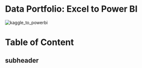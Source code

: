 # Data Portfolio: Excel to Power BI


![kaggle_to_powerbi](https://github.com/user-attachments/assets/1c8a6f73-903a-4249-94d1-a38e8d63b11e)





# Table of Content



## subheader



